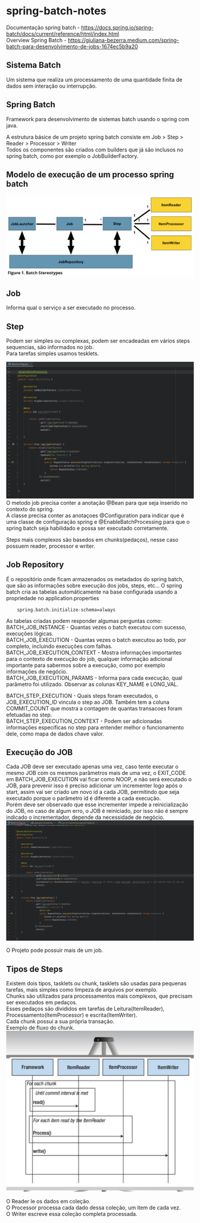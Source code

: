 # spring-batch-notes
Documentação spring batch - https://docs.spring.io/spring-batch/docs/current/reference/html/index.html  
Overview Spring Batch - https://giuliana-bezerra.medium.com/spring-batch-para-desenvolvimento-de-jobs-1674ec5b9a20  



## Sistema Batch  
Um sistema que realiza um processamento de uma quantidade finita de dados sem interação ou interrupção.  

## Spring Batch  
Framework para desenvolvimento de sistemas batch usando o spring com java.  

A estrutura básice de um projeto spring batch consiste em Job > Step > Reader > Processor > Writer  
Todos os componentes são criados com builders que já são inclusos no spring batch, como por exemplo o JobBuilderFactory.  

## Modelo de execução de um processo spring batch  
![](/img/modeloExecucaoSpringBatch.png)  


## Job  
Informa qual o serviço a ser executado no processo.  

## Step  
Podem ser simples ou complexas, podem ser encadeadas em vários steps sequencias, são informados no job.  
Para tarefas simples usamos tesklets.  

![](/img/PrimeiroProjetoSpringBatch.png)  
O metodo job precisa conter a anotação @Bean para que seja inserido no contexto do spring.  
A classe precisa conter as anotaçoes @Configuration para indicar que é uma classe de configuração spring e @EnableBatchProcessing para que o spring batch seja habilidado e possa ser executado corretamente.  

Steps mais complexos são basedos em chunks(pedaços), nesse caso possuem reader, processor e writer.  

## Job Repository  
É o repositório onde ficam armazenados os metadados do spring batch, que são as informações sobre execução dos jobs, steps, etc...
O spring batch cria as tabelas automáticamente na base configurada usando a propriedade no application.properties  
~~~
    spring.batch.initialize-schema=always
~~~  
As tabelas criadas podem responder algumas perguntas como:  
BATCH_JOB_INSTANCE - Quantas vezes o batch executou com sucesso, execuções lógicas.  
BATCH_JOB_EXECUTION - Quantas vezes o batch executou ao todo, por completo, incluindo execuções com falhas.  
BATCH_JOB_EXECUTION_CONTEXT - Mostra informações importantes para o contexto de execução do job, qualquer informação adicional importante para sabermos sobre a execução, como por exemplo informações de negócio.  
BATCH_JOB_EXECUTION_PARAMS - Informa para cada execução, qual parâmetro foi utilizado. Observar as colunas KEY_NAME e LONG_VAL.  

BATCH_STEP_EXECUTION - Quais steps foram executados, o JOB_EXECUTION_ID vincula o step ao JOB. Também tem a coluna COMMIT_COUNT que mostra a contagem de quantas transacoes foram efetuadas no step.  
BATCH_STEP_EXECUTION_CONTEXT - Podem ser adicionadas informações específicas no step para entender melhor o funcionamento dele, como mapa de dados chave valor.  


## Execução do JOB  
Cada JOB deve ser executado apenas uma vez, caso tente executar o mesmo JOB com os mesmos parâmetros mais de uma vez, o EXIT_CODE em BATCH_JOB_EXECUTION vai ficar como NOOP, e não será executado o JOB, para prevenir isso é preciso adicionar um incrementer logo após o start, assim vai ser criado um novo id a cada JOB, permitindo que seja executado porque o parâmetro id é diferente a cada execução.  
Porém deve ser observado que esse incrementer impede a reinicialização do JOB, no caso de algum erro, o JOB é reiniciado, por isso não é sempre indicado o incrementador, depende da necessidade de negócio.  
![](/img/Incrementer.png)  

O Projeto pode possuir mais de um job.

## Tipos de Steps  
Existem dois tipos, tasklets ou chunk, tasklets são usadas para pequenas tarefas, mais simples como limpeza de arquivos por exemplo.  
Chunks são utilizados para processamentos mais complexos, que precisam ser executados em pedaços.  
Esses pedaços são divididos em tarefas de Leitura(ItemReader), Processamento(ItemProcessor) e escrita(ItemWriter).  
Cada chunk possui a sua própria transação.  
Exemplo de fluxo do chunk.  
![](/img/FluxoChunk.png)  

O Reader le os dados em coleção.  
O Processor processa cada dado dessa coleção, um item de cada vez.  
O Writer escreve essa coleção completa processada.  


